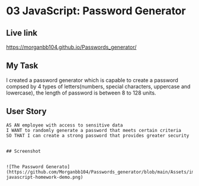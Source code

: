 # 03 JavaScript: Password Generator

## Live link

https://morganbb104.github.io/Passwords_generator/

## My Task

I created a password generator which is capable to create a password compsed by 4 types of letters(numbers, special characters, uppercase and lowercase), the length of password is between  8 to 128 units.


## User Story

```
AS AN employee with access to sensitive data
I WANT to randomly generate a password that meets certain criteria
SO THAT I can create a strong password that provides greater security
```

```

## Screenshot 


![The Password Generato](https://github.com/Morganbb104/Passwords_generator/blob/main/Assets/images/03-javascript-homework-demo.png)


